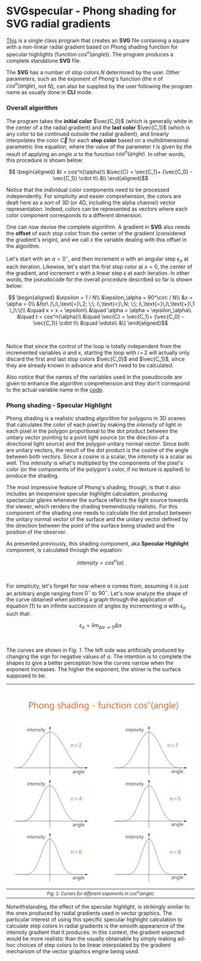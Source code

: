 # SVGspecular - Phong shading for SVG radial gradients

[This](SVGspecular.java) is a single class program that creates an **SVG** file containing a square with a non-linear radial gradient based on Phong shading function for specular highlights (function $cos^n(angle)$​). The program produces a complete standalone **SVG** file.

The **SVG** has a number of stop colors $N$ determined by the user. Other parameters, such as the
exponent of Phong's function (the $n$ of $cos^n(angle)$, not $N$), can also be supplied by the user following the program name as usually done in **CLI** mode.

### Overall algorithm

The program takes the **initial color** $\vec{C_0}$ (which is generally white in the center of a the radial
gradient) and the **last color** $\vec{C_1}$ (which is any color to be continued outside the radial gradient),
and linearly interpolates the color $\vec{C}$ for each **stop color** based on a multidimensional parametric line equation, where the value of the parameter $t$ is given by the result of applying an $angle$ $\alpha$ to the function $cos^n(angle)$. In other words, this procedure is shown below:

```math
  \begin{aligned}
     &t = cos^n(\alpha)\\
     &\vec{C} = \vec{C_1}+ (\vec{C_0} - \vec{C_1}) \cdot t\\
     &\\
  \end{aligned}
 ```

Notice that the individual color components need to be processed independently. For simplicity and easier comprehension, the colors are dealt here as a sort of 3D (or 4D, including the alpha channel) vector representation. Indeed, colors can be represented as vectors where each color component corresponds to a different dimension.

One can now devise the complete algorithm. A gradient in **SVG** also needs the **offset** of each stop color from the center of the gradient (considered the gradient's origin), and we call $x$ the variable dealing with this offset in the algorithm. 

Let's start with an $\alpha=0^\circ$, and then increment $\alpha$ with an angular step $\epsilon_\alpha$ at each iteration. Likewise, let's start the first stop color at $x = 0$, the center of the gradient, and increment $x$ with a linear step $\epsilon$ at each iteration. In other words, the pseudocode for the overall procedure described so far is shown below:

```math
 \begin{aligned}
    &\epsilon = 1 / N\\
    &\epsilon_\alpha = 90^\circ / N\\
    &x = \alpha = 0\\
    &for\ (\,i\,\text{=}\,2; \;\; i\,\text{<}\,N; \;\; i\,\text{=}\,i\,\text{+}\,1 \,)\:\{\\
    &\quad x = x + \epsilon\\
    &\quad \alpha = \alpha + \epsilon_\alpha\\
    &\quad t = cos^n(\alpha)\\
    &\quad \vec{C} = \vec{C_1}+ (\vec{C_0} - \vec{C_1}) \cdot t\\
    &\quad \vdots\\
    &\}
  \end{aligned}
```
<br>

Notice that since the control of the loop is totally independent from the incremented variables $\alpha$ and $x$, starting the loop with $i\,\text{=}\,2$ will actually only discard the first and last stop colors $\vec{C_0}$ and $\vec{C_1}$, since they are already known in advance and don't need to be calculated.

Also notice that the names of the variables used in the pseudocode are given to enhance the algorithm comprehension and they don't correspond to the actual variable name in the [code](SVGspecular.java).

### Phong shading - Specular Highlight

Phong shading is a realistic shading algorithm for polygons in 3D scenes that calculates the color of each pixel by making the $intensity$ of light in each pixel in the polygon proportional to the dot product between the unitary vector pointing to a point light source (or the direction of a directional light source) and the polygon unitary normal vector. Since both are unitary vectors, the result of the dot product is the cosine of the angle between both vectors. Since a cosine is
a scalar, the $intensity$ is a scalar as well. This intensity is what's multiplied by the components of the pixel's color (or the components of the polygon's color, if no texture is applied) to produce the shading.

The most impressive feature of Phong's shading, though, is that it also includes an inexpensive specular highlight calculation, producing spectacular glares whenever the surface reflects the light source towards the viewer, which renders the shading tremendously realistic. For this component of the shading one needs to calculate the dot product between the unitary normal vector of the surface and the unitary vector defined by the direction between the point of the surface being shaded and the position of the observer.

As presented previously, this shading component, aka **Specular Highlight** component, is calculated through the equation:

``` math
intensity = cos^n(\alpha) 
```
<br>

For simplicity, let's forget for now where $\alpha$ comes from, assuming it is just an arbitrary angle ranging from $0^\circ$ to $90^\circ$. Let's now analyze the shape of the curve obtained when plotting a graph through the application of equation (1) to an infinite succession of angles by incrementing $\alpha$ with $\epsilon_\alpha$ such that:

``` math
\epsilon_\alpha = \lim_{\Delta\alpha\to 0}\Delta\alpha
```
<br>

The curves are shown in *Fig. 1*. The left side was artificially produced by changing the sign for negative values of $\alpha$. The intention is to complete the shapes to give a better perception how the curves narrow when the exponent increases. The higher the exponent, the shiner is the surface supposed to be.


| ![](phong.svg)                                                                             |
| ------------------------------------------------------------------------------------------ |
| <center><small>*Fig. 1: Curves for different exponents in* $cos^n(angle)$</small></center> |


Notwithstanding, the effect of the specular highlight, is strikingly similar to the ones produced by radial gradients used in vector graphics. The particular interest of using this specific specular highlight calculation to calculate step colors in radial gradients is the smooth appearance of the intensity gradient that it produces. In this context, the gradient expected would be more realistic than the usually obtainable by simply making ad-hoc choices of step colors to be linear interpolated by the gradient mechanism of  the vector graphics engine being used.
